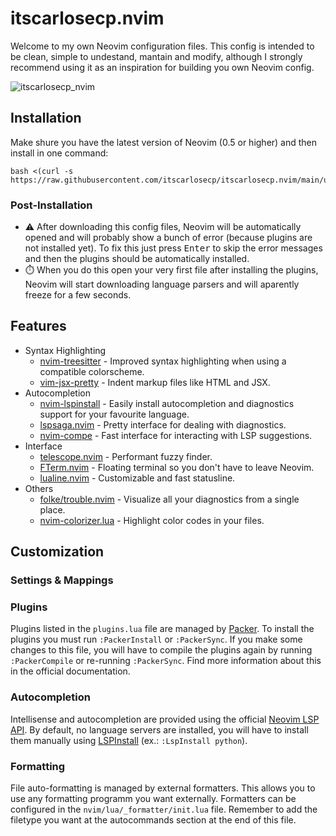 # itscarlosecp.nvim

Welcome to my own Neovim configuration files. This config is intended to be clean, simple to undestand, mantain and modify, although I strongly recommend using it as an inspiration for building you own Neovim config.

![itscarlosecp_nvim](https://user-images.githubusercontent.com/47466248/128403136-336b309c-1b6c-4078-bda1-3c44e3defbc4.png)

## Installation

Make shure you have the latest version of Neovim (0.5 or higher) and then install in one command:

```shell
bash <(curl -s https://raw.githubusercontent.com/itscarlosecp/itscarlosecp.nvim/main/utils/install.sh)
```

### Post-Installation

- ⚠️ After downloading this config files, Neovim will be automatically opened and will probably show a bunch of error (because plugins are not installed yet). To fix this just press <kbd>Enter</kbd> to skip the error messages and then the plugins should be automatically installed.
- ⏱️ When you do this open your very first file after installing the plugins, Neovim will start downloading language parsers and will aparently freeze for a few seconds.

## Features

- Syntax Highlighting
  - [nvim-treesitter](https://github.com/nvim-treesitter/nvim-treesitter) - Improved syntax highlighting when using a compatible colorscheme.
  - [vim-jsx-pretty](https://github.com/MaxMEllon/vim-jsx-pretty) - Indent markup files like HTML and JSX.
- Autocompletion
  - [nvim-lspinstall](https://github.com/kabouzeid/nvim-lspinstall) - Easily install autocompletion and diagnostics support for your favourite language.
  - [lspsaga.nvim](https://github.com/glepnir/lspsaga.nvim) - Pretty interface for dealing with diagnostics.
  - [nvim-compe](https://github.com/hrsh7th/nvim-compe) - Fast interface for interacting with LSP suggestions.
- Interface
  - [telescope.nvim](https://github.com/nvim-telescope/telescope.nvim) - Performant fuzzy finder.
  - [FTerm.nvim](https://github.com/numtostr/FTerm.nvim) - Floating terminal so you don't have to leave Neovim.
  - [lualine.nvim](https://github.com/hoob3rt/lualine.nvim) - Customizable and fast statusline.
- Others
  - [folke/trouble.nvim](https://github.com/folke/trouble.nvim) - Visualize all your diagnostics from a single place.
  - [nvim-colorizer.lua](https://github.com/norcalli/nvim-colorizer.lua) - Highlight color codes in your files.

## Customization

### Settings & Mappings

### Plugins
Plugins listed in the `plugins.lua` file are managed by [Packer](https://github.com/wbthomason/packer.nvim). To install the plugins you must run `:PackerInstall` or `:PackerSync`. If you make some changes to this file, you will have to compile the plugins again by running `:PackerCompile` or re-running `:PackerSync`. Find more information about this in the official documentation.

### Autocompletion
Intellisense and autocompletion are provided using the official [Neovim LSP API](https://github.com/neovim/nvim-lspconfig). By default, no language servers are installed, you will have to install them manually using [LSPInstall](https://github.com/kabouzeid/nvim-lspinstall) (ex.: `:LspInstall python`).

### Formatting
File auto-formatting is managed by external formatters. This allows you to use any formatting programm you want externally. Formatters can be configured in the `nvim/lua/_formatter/init.lua` file. Remember to add the filetype you want at the autocommands section at the end of this file.
